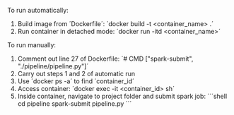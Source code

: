 To run automatically:
1. Build image from ´Dockerfile´: ´docker build -t <container_name> .´
2. Run container in detached mode: ´docker run -itd <container_name>´

To run manually:
1. Comment out line 27 of Dockerfile: ´# CMD ["spark-submit", "./pipeline/pipeline.py"]´
2. Carry out steps 1 and 2 of automatic run
3. Use ´docker ps -a´ to find ´container_id´
4. Access container:  ´docker exec -it <container_id> sh´
5. Inside container, navigate to project folder and submit spark job: 
	´´´shell
	cd pipeline
	spark-submit pipeline.py
	´´´
